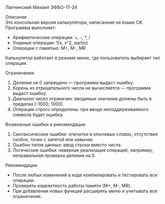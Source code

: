 Лапчинский Михаил ЭФБО-17-24  

Описание  
Это консольная версия калькулятора, написанная на языке C#.  
Программа выполняет:  
- Арифметические операции: +, -, *, /  
- Унарные операции: 1/x, x^2, sqrt(x) 
- Операции с памятью: M+, M-, MR

Калькулятор работает в режиме меню, где пользователь выбирает тип операции.  

Ограничения  
1. Деление на 0 запрещено — программа выдаст ошибку.  
2. Корень из отрицательного числа не вычисляется — программа выдаст ошибку.  
3. Диапазон чисел ограничен: вводимые значения должны быть в пределах [-1000; 1000].  
4. Операции строго определены: при вводе неподдерживаемого символа будет ошибка.  

Возможные ошибки и рекомендации  
1. Синтаксические ошибки: опечатки в ключевых словах, отсутствие скобок, точек с запятой или кавычек.  
2. Ошибки типов данных: ввод строки вместо числа.  
3. Логические ошибки: неверная реализация операций, например, неправильная проверка деления на 0.  

Рекомендации  
- После любых изменений в коде компилировать и тестировать все операции.  
- Проверять корректность работы памяти (M+, M-, MR).  
- При добавлении новых функций расширять меню и учитывать все ограничения.  
